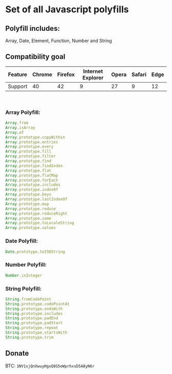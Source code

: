 # Set of all Javascript polyfills

## Polyfill includes:

Array, Date, Element, Function, Number and String

## Compatibility goal

| Feature | Chrome | Firefox | Internet Explorer | Opera | Safari | Edge |
| ------- | ------ | ------- | ----------------- | ----- | ------ | ---- |
| Support | 40     | 42      | 9                 | 27    | 9      | 12   |

<br />

### Array Polyfill:

```js
Array.from
Array.isArray
Array.of
Array.prototype.copyWithin
Array.prototype.entries
Array.prototype.every
Array.prototype.fill
Array.prototype.filter
Array.prototype.find
Array.prototype.findIndex
Array.prototype.flat
Array.prototype.flatMap
Array.prototype.forEach
Array.prototype.includes
Array.prototype.indexOf
Array.prototype.keys
Array.prototype.lastIndexOf
Array.prototype.map
Array.prototype.reduce
Array.prototype.reduceRight
Array.prototype.some
Array.prototype.toLocaleString
Array.prototype.values
```

### Date Polyfill:

```js
Date.prototype.toISOString
```

### Number Polyfill:

```js
Number.isInteger
```

### String Polyfill:

```js
String.fromCodePoint
String.prototype.codePointAt
String.prototype.endsWith
String.prototype.includes
String.prototype.padEnd
String.prototype.padStart
String.prototype.repeat
String.prototype.startsWith
String.prototype.trim
```

## Donate

BTC: `1NV1sjQnXwuyHgxQ8G5eWprhxsD5A8yN6r`

